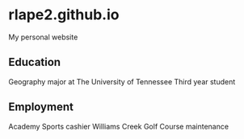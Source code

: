 # rlape2.github.io
My personal website 

## Education
Geography major at The University of Tennessee
Third year student

## Employment
Academy Sports cashier
Williams Creek Golf Course maintenance 

